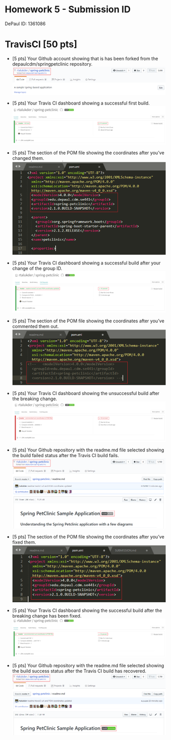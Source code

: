 # Homework 5 - Submission ID
DePaul ID: 1361086

# TravisCI [50 pts]
- [5 pts] Your Github account showing that is has been forked from the depaulcdm/springpetclinic repository. 
![Forked Repo](images/forked_repo.PNG)

- [5 pts] Your Travis CI dashboard showing a successful first build.  
![TravisCI - Successful Init Build](images/travisCI_successful_init_build.PNG)

- [5 pts] The section of the POM file showing the coordinates after you’ve changed them. 
![POM File with Updated Coordinates](images/pom_updated_depaul.PNG)

- [5 pts] Your Travis CI dashboard showing a successful build after your change of the group ID. 
![TravisCI - Successful Build - ReadMe and POM Updated](images/travisCI_successful_groupID_readme_build.PNG)

- [5 pts] The section of the POM file showing the coordinates after you’ve commented them out. 
![POM File Commented](images/pom_updated_commented.PNG)

- [5 pts] Your Travis CI dashboard showing the unsuccessful build after the breaking change. 
![TravisCI - Failed Build](images/travisCI_failed_build_dashboard.PNG)

- [5 pts] Your Github repository with the readme.md file selected showing the build failed status after the Travis CI build fails. 
![ReadMe - Error State](images/readme_travisCI_build_error.PNG)

- [5 pts] The section of the POM file showing the coordinates after you’ve fixed them. 
![POM File Uncommented](images/pom_updated_uncommented.PNG)

- [5 pts] Your Travis CI dashboard showing the successful build after the breaking change has been fixed.
![TravisCI - Passing Build](images/travisCI_successful_build_uncommented.PNG)

- [5 pts] Your Github repository with the readme.md file selected showing the build success status after the Travis CI build has recovered. 
![ReadMe - Passing State](images/readme_travisCI_build_passing.PNG)
